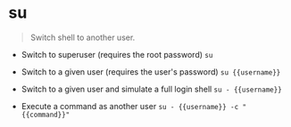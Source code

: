# su
> Switch shell to another user.

- Switch to superuser (requires the root password)
`su`

- Switch to a given user (requires the user's password)
`su {{username}}`

- Switch to a given user and simulate a full login shell
`su - {{username}}`

- Execute a command as another user
`su - {{username}} -c "{{command}}"`
